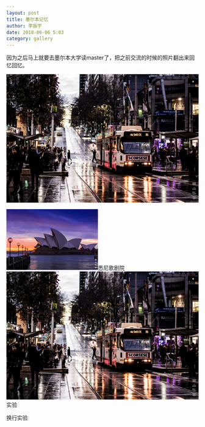 ```yaml
---
layout: post
title: 墨尔本记忆
author: 李振宇
date: 2018-06-06 5:03
category: gallery
---
```

因为之后马上就要去墨尔本大学读master了，把之前交流的时候的照片翻出来回忆回忆。

![墨尔本街拍](https://raw.githubusercontent.com/Kevin9436/Kevin9436.github.io/master/assets/images/portfolio_3.jpg)

<img src="assets/images/portfolio_4.jpg" alt="Sydney Opera">悉尼歌剧院
<span><img src="https://raw.githubusercontent.com/Kevin9436/Kevin9436.github.io/master/assets/images/portfolio_3.jpg" alt="test">实验</span>


换行实验